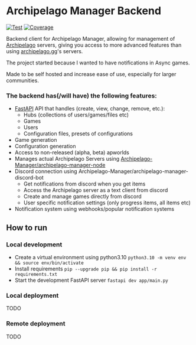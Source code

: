 # Archipelago Manager Backend
<a href="https://github.com/Archipelago-Manager/archipelago-manager-backend/actions?query=workflow%3ATest" target="_blank"><img src="https://github.com/Archipelago-Manager/archipelago-manager-backend/workflows/Test/badge.svg" alt="Test"></a>
<a href="https://coverage-badge.samuelcolvin.workers.dev/redirect/Archipelago-Manager/archipelago-manager-backend" target="_blank"><img src="https://coverage-badge.samuelcolvin.workers.dev/Archipelago-Manager/archipelago-manager-backend.svg" alt="Coverage"></a>

Backend client for Archipelago Manager, allowing for management of [Archipelago](https://github.com/ArchipelagoMW/Archipelago) servers, giving you access to more advanced features than using [archipelago.gg](archipelago.gg)'s servers.

The project started because I wanted to have notifications in Async games.

Made to be self hosted and increase ease of use, especially for larger communities.

### The backend has(/will have) the following features:
  - [FastAPI](https://github.com/fastapi/fastapi) API that handles (create, view, change, remove, etc.):
    - Hubs (collections of users/games/files etc)
    - Games
    - Users
    - Configuration files, presets of configurations
  - Game generation
  - Configuration generation
  - Access to non-released (alpha, beta) apworlds
  - Manages actual Archipelago Servers using [Archipelago-Manager/archipelago-manager-node](https://github.com/Archipelago-Manager/archipelago-manager-node)
  - Discord connection using Archipelago-Manager/archipelago-manager-discord-bot
    - Get notifications from discord when you get items
    - Access the Archipelago server as a text client from discord
    - Create and manage games directly from discord
    - User specific notification settings (only progress items, all items etc)
  - Notification system using webhooks/popular notification systems

## How to run
### Local development
  - Create a virtual environment using python3.10 `python3.10 -m venv env && source env/bin/activate`
  - Install requirements `pip --upgrade pip && pip install -r requirements.txt`
  - Start the development FastAPI server `fastapi dev app/main.py`


### Local deployment
TODO

### Remote deployment
TODO

